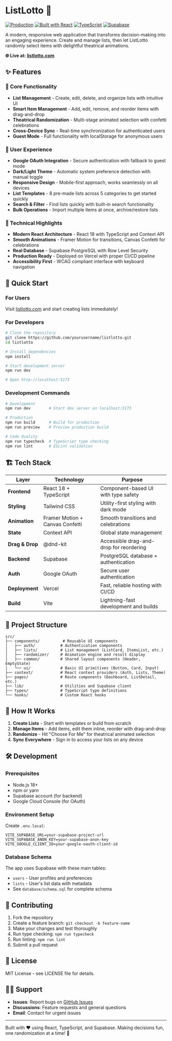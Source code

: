 # ListLotto 🎲

[![Production](https://img.shields.io/badge/status-live-green?style=flat-square)](https://listlotto.com)
[![Built with React](https://img.shields.io/badge/React-18+-blue?style=flat-square&logo=react)](https://reactjs.org/)
[![TypeScript](https://img.shields.io/badge/TypeScript-5.0+-blue?style=flat-square&logo=typescript)](https://www.typescriptlang.org/)
[![Supabase](https://img.shields.io/badge/Supabase-Backend-green?style=flat-square&logo=supabase)](https://supabase.com/)

A modern, responsive web application that transforms decision-making into an engaging experience. Create and manage lists, then let ListLotto randomly select items with delightful theatrical animations.

**🌐 Live at: [listlotto.com](https://listlotto.com)**

## ✨ Features

### 🎯 Core Functionality
- **List Management** - Create, edit, delete, and organize lists with intuitive UI
- **Smart Item Management** - Add, edit, remove, and reorder items with drag-and-drop
- **Theatrical Randomization** - Multi-stage animated selection with confetti celebrations
- **Cross-Device Sync** - Real-time synchronization for authenticated users
- **Guest Mode** - Full functionality with localStorage for anonymous users

### 🔧 User Experience
- **Google OAuth Integration** - Secure authentication with fallback to guest mode
- **Dark/Light Theme** - Automatic system preference detection with manual toggle
- **Responsive Design** - Mobile-first approach, works seamlessly on all devices
- **List Templates** - 8 pre-made lists across 5 categories to get started quickly
- **Search & Filter** - Find lists quickly with built-in search functionality
- **Bulk Operations** - Import multiple items at once, archive/restore lists

### 🎨 Technical Highlights
- **Modern React Architecture** - React 18 with TypeScript and Context API
- **Smooth Animations** - Framer Motion for transitions, Canvas Confetti for celebrations
- **Real Database** - Supabase PostgreSQL with Row Level Security
- **Production Ready** - Deployed on Vercel with proper CI/CD pipeline
- **Accessibility First** - WCAG compliant interface with keyboard navigation

## 🚀 Quick Start

### For Users
Visit [listlotto.com](https://listlotto.com) and start creating lists immediately!

### For Developers

```bash
# Clone the repository
git clone https://github.com/yourusername/listlotto.git
cd listlotto

# Install dependencies
npm install

# Start development server
npm run dev

# Open http://localhost:5173
```

### Development Commands

```bash
# Development
npm run dev        # Start dev server on localhost:5173

# Production
npm run build      # Build for production
npm run preview    # Preview production build

# Code Quality
npm run typecheck  # TypeScript type checking
npm run lint       # ESLint validation
```

## 🏗️ Tech Stack

| Layer | Technology | Purpose |
|-------|------------|---------|
| **Frontend** | React 18 + TypeScript | Component-based UI with type safety |
| **Styling** | Tailwind CSS | Utility-first styling with dark mode |
| **Animation** | Framer Motion + Canvas Confetti | Smooth transitions and celebrations |
| **State** | Context API | Global state management |
| **Drag & Drop** | @dnd-kit | Accessible drag-and-drop for reordering |
| **Backend** | Supabase | PostgreSQL database + authentication |
| **Auth** | Google OAuth | Secure user authentication |
| **Deployment** | Vercel | Fast, reliable hosting with CI/CD |
| **Build** | Vite | Lightning-fast development and builds |

## 📁 Project Structure

```
src/
├── components/          # Reusable UI components
│   ├── auth/           # Authentication components  
│   ├── lists/          # List management (ListCard, ItemsList, etc.)
│   ├── randomizer/     # Animation engine and result display
│   ├── common/         # Shared layout components (Header, EmptyState)
│   └── ui/             # Basic UI primitives (Button, Card, Input)
├── context/            # React context providers (Auth, Lists, Theme)
├── pages/              # Route components (Dashboard, ListDetail, etc.)
├── lib/                # Utilities and Supabase client
├── types/              # TypeScript type definitions
└── hooks/              # Custom React hooks
```

## 🎯 How It Works

1. **Create Lists** - Start with templates or build from scratch
2. **Manage Items** - Add items, edit them inline, reorder with drag-and-drop
3. **Randomize** - Hit "Choose For Me" for theatrical animated selection
4. **Sync Everywhere** - Sign in to access your lists on any device

## 🛠️ Development

### Prerequisites
- Node.js 18+
- npm or yarn
- Supabase account (for backend)
- Google Cloud Console (for OAuth)

### Environment Setup
Create `.env.local`:

```env
VITE_SUPABASE_URL=your-supabase-project-url
VITE_SUPABASE_ANON_KEY=your-supabase-anon-key  
VITE_GOOGLE_CLIENT_ID=your-google-oauth-client-id
```

### Database Schema
The app uses Supabase with these main tables:
- `users` - User profiles and preferences
- `lists` - User's list data with metadata
- See `database/schema.sql` for complete schema

## 📝 Contributing

1. Fork the repository
2. Create a feature branch: `git checkout -b feature-name`
3. Make your changes and test thoroughly
4. Run type checking: `npm run typecheck`
5. Run linting: `npm run lint`
6. Submit a pull request

## 📄 License

MIT License - see LICENSE file for details.

## 🙋‍♂️ Support

- **Issues**: Report bugs on [GitHub Issues](https://github.com/yourusername/listlotto/issues)
- **Discussions**: Feature requests and general questions
- **Email**: Contact for urgent issues

---

Built with ❤️ using React, TypeScript, and Supabase. Making decisions fun, one randomization at a time! 🎲